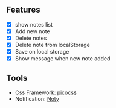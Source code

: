 
## Features
- [x] show notes list
- [x] Add new note
- [x] Delete notes
- [x] Delete note from localStorage
- [x] Save on local storage
- [x] Show message when new note added
## Tools
- Css Framework: [picocss](https://picocss.com)
- Notification: [Noty](https://ned.im/noty)
